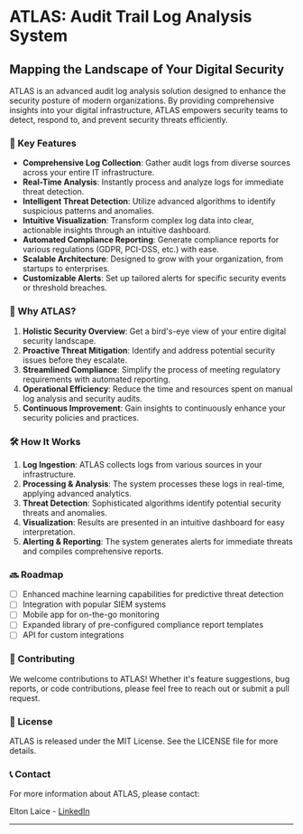 # ATLAS: Audit Trail Log Analysis System

## Mapping the Landscape of Your Digital Security

ATLAS is an advanced audit log analysis solution designed to enhance the security posture of modern organizations. By providing comprehensive insights into your digital infrastructure, ATLAS empowers security teams to detect, respond to, and prevent security threats efficiently.

### 🌟 Key Features

- **Comprehensive Log Collection**: Gather audit logs from diverse sources across your entire IT infrastructure.
- **Real-Time Analysis**: Instantly process and analyze logs for immediate threat detection.
- **Intelligent Threat Detection**: Utilize advanced algorithms to identify suspicious patterns and anomalies.
- **Intuitive Visualization**: Transform complex log data into clear, actionable insights through an intuitive dashboard.
- **Automated Compliance Reporting**: Generate compliance reports for various regulations (GDPR, PCI-DSS, etc.) with ease.
- **Scalable Architecture**: Designed to grow with your organization, from startups to enterprises.
- **Customizable Alerts**: Set up tailored alerts for specific security events or threshold breaches.

### 🚀 Why ATLAS?

1. **Holistic Security Overview**: Get a bird's-eye view of your entire digital security landscape.
2. **Proactive Threat Mitigation**: Identify and address potential security issues before they escalate.
3. **Streamlined Compliance**: Simplify the process of meeting regulatory requirements with automated reporting.
4. **Operational Efficiency**: Reduce the time and resources spent on manual log analysis and security audits.
5. **Continuous Improvement**: Gain insights to continuously enhance your security policies and practices.

### 🛠 How It Works

1. **Log Ingestion**: ATLAS collects logs from various sources in your infrastructure.
2. **Processing & Analysis**: The system processes these logs in real-time, applying advanced analytics.
3. **Threat Detection**: Sophisticated algorithms identify potential security threats and anomalies.
4. **Visualization**: Results are presented in an intuitive dashboard for easy interpretation.
5. **Alerting & Reporting**: The system generates alerts for immediate threats and compiles comprehensive reports.

### 🔜 Roadmap

- [ ] Enhanced machine learning capabilities for predictive threat detection
- [ ] Integration with popular SIEM systems
- [ ] Mobile app for on-the-go monitoring
- [ ] Expanded library of pre-configured compliance report templates
- [ ] API for custom integrations

### 👥 Contributing

We welcome contributions to ATLAS! Whether it's feature suggestions, bug reports, or code contributions, please feel free to reach out or submit a pull request.

### 📄 License

ATLAS is released under the MIT License. See the LICENSE file for more details.

### 📞 Contact

For more information about ATLAS, please contact:

Elton Laice - [LinkedIn](https://www.linkedin.com/in/eltontlaice)

---
